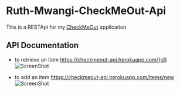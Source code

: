 # Ruth-Mwangi-CheckMeOut-Api

This is a RESTApi for my [CheckMeOut](https://github.com/Ruth-Mwangi/Check-Me-Out) application

## API Documentation
* to retrieve an item  https://checkmeout-api.herokuapp.com/{id}<br />
![ScreenShot](https://user-images.githubusercontent.com/22973263/83435794-820fe580-a445-11ea-9db4-a79564d37e54.png)

* to add an item https://checkmeout-api.herokuapp.com/items/new<br />
![ScreenShot](https://user-images.githubusercontent.com/22973263/83435740-6b698e80-a445-11ea-88d5-2d9486ecada8.png)



